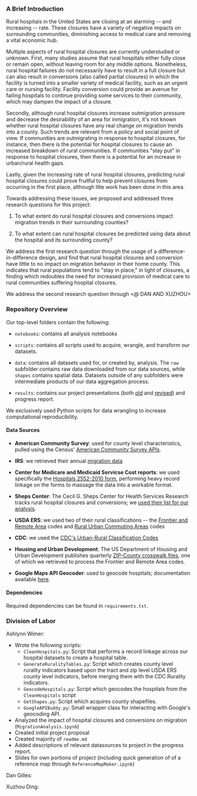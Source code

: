 ### A Brief Introduction

Rural hospitals in the United States are closing at an alarming -- and increasing -- rate. These closures have a variety of negative impacts on surrounding communities, diminishing access to medical care and removing a vital economic hub. 

Multiple aspects of rural hospital closures are currently understudied or unknown. First, many studies assume that rural hospitals either fully close or remain open, without leaving room for any middle options. Nonetheless, rural hospital failures do not necessarily have to result in a full closure but can also result in conversions (also called partial closures) in which the facility is turned into a smaller variety of medical facility, such as an urgent care or nursing facility. Facility conversion could provide an avenue for failing hospitals to continue providing some services to their community, which may dampen the impact of a closure. 

Secondly, although rural hospital closures increase outmigration pressure and decrease the desirability of an area for inmigration, it's not known whether rural hospital closures have any real change on migration trends into a county. Such trends are relevant from a policy and social point of view. If communities are outmigrating in response to hospital closures, for instance, then there is the potential for hospital closures to cause an increased breakdown of rural communities. If communities "stay put" in response to hospital closures, then there is a potential for an increase in urban/rural health gaps. 

Lastly, given the increasing rate of rural hospital closures, predicting rural hospital closures could prove fruitful to help prevent closures from occurring in the first place, although litle work has been done in this area.

Towards addressing these issues, we proposed and addressed three research questions for this project:

1. To what extent do rural hospital closures and conversions impact migration trends in their surrounding counties?

2. To what extent can rural hospital closures be predicted using data about the hospital and its surrounding county?

We address the first research question through the usage of a difference-in-difference design, and find that rural hospital closures and conversion have little to no impact on migration behavior in their home county. This indicates that rural populations tend to "stay in place," in light of closures, a finding which redoubles the need for increased provision of medical care to rural communities suffering hospital closures.

We address the second research question through <@ DAN AND XUZHOU>

### Repository Overview

Our top-level folders contain the following:

* `notebooks`: contains all analysis notebooks

* `scripts`: contains all scripts used to acquire, wrangle, and transform our datasets.

* `data`: contains all datasets used for, or created by, analysis. The `raw` subfolder contains raw data downloaded from our data sources, while `shapes` contains spatial data. Datasets outside of any subfolders were intermediate products of our data aggregation process.

* `results`: contains our project presentations (both [old](https://github.com/macs30122-winter24/final-project-the-procrastinators/blob/main/results/The%20Procrastinator's%20Final%20Procrastination.pdf) and [revised]()) and progress report.

We exclusively used Python scripts for data wrangling to increase computational reproducibility.

#### Data Sources

* **American Community Survey**: used for county level characteristics, pulled using the Census' [American Community Survey APIs](https://www.census.gov/programs-surveys/acs/data/data-via-api.html).

* **IRS**: we retrieved their annual [migration data](https://www.irs.gov/statistics/soi-tax-stats-migration-data) 

* **Center for Medicare and Medicaid Servicse Cost reports**: we used specifically the [Hospitals 2552-2010 form](https://www.cms.gov/data-research/statistics-trends-and-reports/cost-reports/hospital-2552-2010-form), performing heavy record linkage on the forms to massage the data into a workable format. 

* **Sheps Center**: The Cecil G. Sheps Center for Health Services Research tracks rural hospital closures and conversions; we [used their list for our analysis](https://www.shepscenter.unc.edu/programs-projects/rural-health/rural-hospital-closures/).

* **USDA ERS**: we used two of their rural classifications -- the [Frontier and Remote Area](https://www.ers.usda.gov/data-products/frontier-and-remote-area-codes/) codes and [Rural Urban Commuting Areas](https://www.ers.usda.gov/data-products/rural-urban-commuting-area-codes/) codes

* **CDC**: we used the [CDC's Urban-Rural Classification Codes](https://www.cdc.gov/nchs/data_access/urban_rural.htm)

* **Housing and Urban Development**: The US Department of Housing and Urban Development publishes quarterly [ZIP-County crosswalk files](https://www.huduser.gov/portal/datasets/usps_crosswalk.html), one of which we retrieved to process the Frontier and Remote Area codes.

* **Google Maps API Geocoder**: used to geocode hospitals; documentation available [here](https://developers.google.com/maps/documentation).

#### Dependencies

Required dependencies can be found in `requirements.txt`.

### Division of Labor

Ashlynn Wimer:
* Wrote the following scripts:
  * `CleanHospitals.py`: Script that performs a record linkage across our hospital datasets to create a hospital table.
  * `GenerateRuralityTables.py`: Script which creates county level rurality indicators based upon the tract and zip level USDA ERS county level indicators, before merging them with the CDC Rurality indicators.
  * `GeocodeHospitals.py`: Script which geocodes the hospitals from the `CleanHospitals` script
  * `GetShapes.py`: Script which acquires county shapefiles.
  * `GoogleAPIBuddy.py`: Small wrapper class for interacting with Google's geocoding API.
* Analyzed the impact of hospital closures and conversions on migration (`MigrationAnalysis.ipynb`)
* Created initial project proposal
* Created majority of `readme.md`
* Added descriptions of relevant datasources to project in the progress report.
* Slides for own portions of project (including quick generation of of a reference map through `ReferenceMapMaker.ipynb`)

Dan Gilles:

Xuzhou Ding: